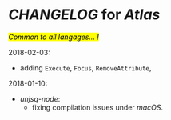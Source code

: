 # *CHANGELOG* for *Atlas*

<mark>*Common to all langages... !*</mark>

2018-02-03:
- adding `Execute`, `Focus`, `RemoveAttribute`,

2018-01-10:
- *unjsq-node*:
    - fixing compilation issues under *macOS*.